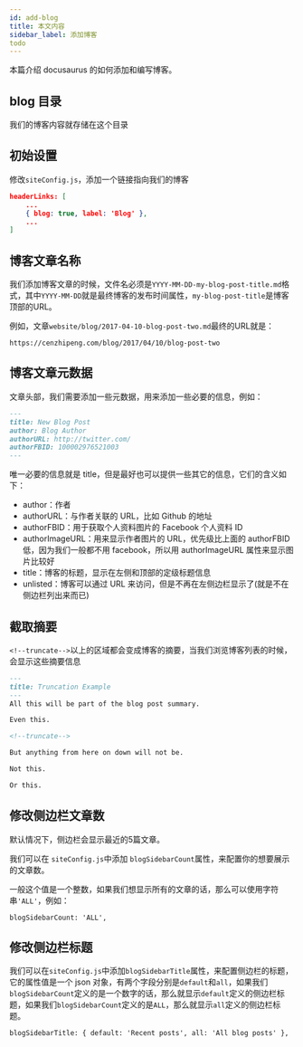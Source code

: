 ```yaml
---
id: add-blog
title: 本文内容
sidebar_label: 添加博客
todo
---
```


本篇介绍 docusaurus 的如何添加和编写博客。



## blog 目录

我们的博客内容就存储在这个目录



## 初始设置

修改`siteConfig.js`，添加一个链接指向我们的博客

```json
headerLinks: [
    ...
    { blog: true, label: 'Blog' },
    ...
]
```



## 博客文章名称

我们添加博客文章的时候，文件名必须是`YYYY-MM-DD-my-blog-post-title.md`格式，其中`YYYY-MM-DD`就是最终博客的发布时间属性，`my-blog-post-title`是博客顶部的URL。

例如，文章`website/blog/2017-04-10-blog-post-two.md`最终的URL就是：

`https://cenzhipeng.com/blog/2017/04/10/blog-post-two`



## 博客文章元数据

文章头部，我们需要添加一些元数据，用来添加一些必要的信息，例如：

```markdown
---
title: New Blog Post
author: Blog Author
authorURL: http://twitter.com/
authorFBID: 100002976521003
---
```

唯一必要的信息就是 title，但是最好也可以提供一些其它的信息，它们的含义如下：

- author：作者
- authorURL：与作者关联的 URL，比如 Github 的地址
- authorFBID：用于获取个人资料图片的 Facebook 个人资料 ID
- authorImageURL：用来显示作者图片的 URL，优先级比上面的 authorFBID 低，因为我们一般都不用 facebook，所以用 authorImageURL 属性来显示图片比较好
- title：博客的标题，显示在左侧和顶部的定级标题信息
- unlisted：博客可以通过 URL 来访问，但是不再在左侧边栏显示了(就是不在侧边栏列出来而已)



## 截取摘要

`<!--truncate-->`以上的区域都会变成博客的摘要，当我们浏览博客列表的时候，会显示这些摘要信息

```markdown
---
title: Truncation Example
---
All this will be part of the blog post summary.

Even this.

<!--truncate-->

But anything from here on down will not be.

Not this.

Or this.
```



## 修改侧边栏文章数

默认情况下，侧边栏会显示最近的5篇文章。

我们可以在 `siteConfig.js`中添加 `blogSidebarCount`属性，来配置你的想要展示的文章数。

一般这个值是一个整数，如果我们想显示所有的文章的话，那么可以使用字符串`'ALL'`，例如：

```
blogSidebarCount: 'ALL',
```



## 修改侧边栏标题

我们可以在`siteConfig.js`中添加`blogSidebarTitle`属性，来配置侧边栏的标题，它的属性值是一个 json 对象，有两个字段分别是`default`和`all`，如果我们`blogSidebarCount`定义的是一个数字的话，那么就显示`default`定义的侧边栏标题，如果我们`blogSidebarCount`定义的是`ALL`，那么就显示`all`定义的侧边栏标题。

```
blogSidebarTitle: { default: 'Recent posts', all: 'All blog posts' },
```

